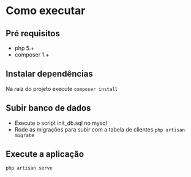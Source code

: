 # Como executar

## Pré requisitos
- php 5.+
- composer 1.+

## Instalar dependências
Na raiz do projeto execute
```composer install```

## Subir banco de dados
- Execute o script init_db.sql no mysql
- Rode as migrações para subir com a tabela de clientes
```php artisan migrate```

## Execute a aplicação
```php artisan serve```